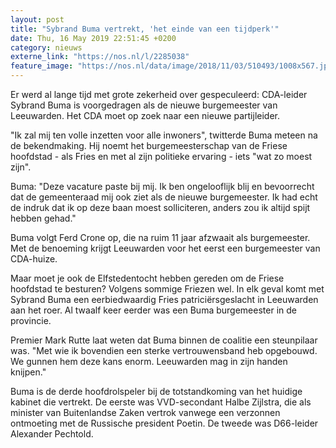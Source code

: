 ```yaml
---
layout: post
title: "Sybrand Buma vertrekt, 'het einde van een tijdperk'"
date: Thu, 16 May 2019 22:51:45 +0200
category: nieuws
externe_link: "https://nos.nl/l/2285038"
feature_image: "https://nos.nl/data/image/2018/11/03/510493/1008x567.jpg"
---
```


<p>Er werd al lange tijd met grote zekerheid over gespeculeerd: CDA-leider Sybrand Buma is voorgedragen als de nieuwe burgemeester van Leeuwarden. Het CDA moet op zoek naar een nieuwe partijleider.</p>
<p>"Ik zal mij ten volle inzetten voor alle inwoners", twitterde Buma meteen na de bekendmaking. Hij noemt het burgemeesterschap van de Friese hoofdstad - als Fries en met al zijn politieke ervaring - iets "wat zo moest zijn".</p>
<p>Buma: "Deze vacature paste bij mij. Ik ben ongelooflijk blij en bevoorrecht dat de gemeenteraad mij ook ziet als de nieuwe burgemeester. Ik had echt de indruk dat ik op deze baan moest solliciteren, anders zou ik altijd spijt hebben gehad."</p>
<p>Buma volgt Ferd Crone op, die na ruim 11 jaar afzwaait als burgemeester. Met de benoeming krijgt Leeuwarden voor het eerst een burgemeester van CDA-huize.</p>
<p>Maar moet je ook de Elfstedentocht hebben gereden om de Friese hoofdstad te besturen? Volgens sommige Friezen wel. In elk geval komt met Sybrand Buma een eerbiedwaardig Fries patriciërsgeslacht in Leeuwarden aan het roer. Al twaalf keer eerder was een Buma burgemeester in de provincie.</p>
<p>Premier Mark Rutte laat weten dat Buma binnen de coalitie een steunpilaar was. "Met wie ik bovendien een sterke vertrouwensband heb opgebouwd. We gunnen hem deze kans enorm. Leeuwarden mag in zijn handen knijpen."</p>
<p>Buma is de derde hoofdrolspeler bij de totstandkoming van het huidige kabinet die vertrekt. De eerste was VVD-secondant Halbe Zijlstra, die als minister van Buitenlandse Zaken vertrok vanwege een verzonnen ontmoeting met de Russische president Poetin. De tweede was D66-leider Alexander Pechtold.</p>

